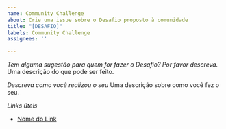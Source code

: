 ```yaml
---
name: Community Challenge
about: Crie uma issue sobre o Desafio proposto à comunidade
title: "[DESAFIO]"
labels: Community Challenge
assignees: ''

---
```


*Tem alguma sugestão para quem for fazer o Desafio? Por favor descreva.*
Uma descrição do que pode ser feito. 

*Descreva como você realizou o seu*
Uma descrição sobre como você fez o seu.

*Links úteis*
- [Nome do Link](URL)
